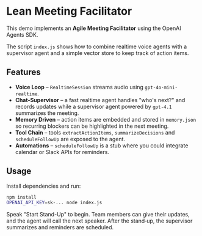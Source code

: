 # Lean Meeting Facilitator

This demo implements an **Agile Meeting Facilitator** using the OpenAI Agents SDK.

The script `index.js` shows how to combine realtime voice agents with a
supervisor agent and a simple vector store to keep track of action items.

## Features

- **Voice Loop** – `RealtimeSession` streams audio using `gpt-4o-mini-realtime`.
- **Chat-Supervisor** – a fast realtime agent handles "who's next?" and records
  updates while a supervisor agent powered by `gpt-4.1` summarizes the meeting.
- **Memory Driven** – action items are embedded and stored in `memory.json` so
  recurring blockers can be highlighted in the next meeting.
- **Tool Chain** – tools `extractActionItems`, `summarizeDecisions` and
  `scheduleFollowUp` are exposed to the agent.
- **Automations** – `scheduleFollowUp` is a stub where you could integrate
  calendar or Slack APIs for reminders.

## Usage

Install dependencies and run:

```bash
npm install
OPENAI_API_KEY=sk-... node index.js
```

Speak "Start Stand-Up" to begin. Team members can give their updates, and the
agent will call the next speaker. After the stand‑up, the supervisor summarizes
and reminders are scheduled.
